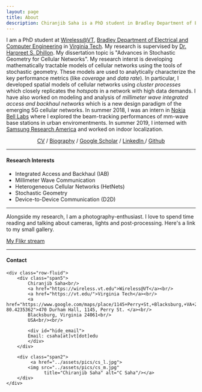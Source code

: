 ```yaml
---
layout: page
title: About
description: Chiranjib Saha is a PhD student in Bradley Department of Electrical and Computer Engineering, Virginia Tech.
---
```


I am a PhD student at [Wireless@VT](https://wireless.vt.edu/),  [Bradley Department of Electrical and Computer Engineering](https://www.ece.vt.edu/) in [Virginia Tech](https://vt.edu/). My research is supervised by [Dr. Harpreet S. Dhillon](http://www.dhillon.ece.vt.edu/). My dissertation topic is "Advances in Stochastic Geometry for Cellular Networks". My research interst is developing mathematically tractable models of cellular networks using the tools of stochastic geometry. These models are used to analytically characterize the key performance metrics (like *coverage* and *data rate*). In particular, I developed spatial models of cellular networks using *cluster processes* which closely replicates the *hotspots* in a network with high data demands. I have also worked on modeling and analysis of *millimeter wave integrated access and backhaul networks* which is a new design paradigm of the emerging 5G cellular networks. 
 In summer 2018, I was an intern in [Nokia Bell Labs](https://www.bell-labs.com/) where I  explored the beam-tracking performances of mm-wave base stations in urban enviromentments.  In summer 2019, I interned with [Samsung Research America](https://www.sra.samsung.com/) and worked on indoor localization. 


<p align="center">
                <a href="{{ BASE_PATH }}/assets/resume_chiranjib.pdf">CV</a> /
                <a href="{{ BASE_PATH }}/assets/chiranjib-bio.txt">Biography</a> /
                <a href="https://scholar.google.com/citations?hl=en&user=WDy6l08AAAAJ&view_op=list_works&sortby=pubdate">Google Scholar</a>  /
                <a href="www.linkedin.com/in/chiranjibsaha"> LinkedIn </a>  /
                 <a href="https://github.com/stochastic-geometry/"> Github </a>
</p>

----
#### Research Interests

- Integrated Access and Backhaul (IAB)
- Millimeter Wave Communication
- Heterogeneous Cellular Networks (HetNets)
- Stochastic Geometry
- Device-to-Device Communication (D2D)


----

Alongside my research, I am a photography-enthusiast. I love to spend time reading and talking about cameras, lights and post-processing. Here's a link to my small gallery.

<a href="https://www.flickr.com/photos/chiranjibsaha/">
 My Flikr stream 
</a>



---
<div class="container">
<h4><a name="contact"></a>Contact</h4>

    <div class="row-fluid">
        <div class="span5">
            Chiranjib Saha<br/>
            <a href="https://wireless.vt.edu">Wireless@VT</a><br/>
            <a href="https://vt.edu/">Virginia Tech</a><br/>
            <a href="https://www.google.com/maps/place/1145+Perry+St,+Blacksburg,+VA+24061/@37.2316194,-80.4257249,17z/data=!3m1!4b1!4m5!3m4!1s0x884d956d0f497e65:0x9f267dc4b064badc!8m2!3d37.2316194!4d-80.4235362">470 Durham Hall, 1145, Perry St. </a><br/>
            Blacksburg, Virginia 24061<br/>
            USA<br/><br/>

            <div id="hide_email">
            Email: csaha[at]vt[dot]edu
            </div>
        </div>

        <div class="span2">
             <a href="../assets/pics/cs_l.jpg">
            <img src="../assets/pics/cs_m.jpg"
                  title="Chiranjib Saha" alt="C Saha"/></a> 
        </div>
    </div>

